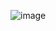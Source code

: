 ![image](https://github.com/l0lll000l/l0lll000l.github.io/assets/114205296/6445ca64-fc21-4964-8dc3-7c8ff9231b82)
